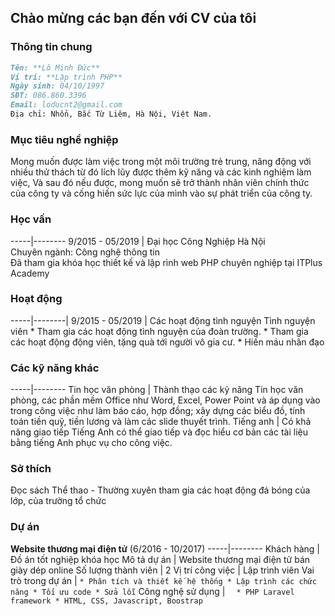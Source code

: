 ## Chào mừng các bạn đến với CV của tôi

### **Thông tin chung**

```markdown
Tên: **Lô Minh Đức**
Vị trí: **Lập trình PHP**
Ngày sinh: 04/10/1997
SĐT: 086.860.3396
Email: loducnt2@gmail.com
Địa chỉ: Nhổn, Bắc Từ Liêm, Hà Nội, Việt Nam.
```
### **Mục tiêu nghề nghiệp**

Mong muốn được làm việc trong một môi trường trẻ trung, năng động với nhiều thử thách từ đó lích lũy được thêm kỹ năng và các kinh nghiệm làm việc, Và sau đó nếu được, mong muốn sẽ trở thành nhân viên chính thức của công ty và cống hiến sức lực của mình vào sự phát triển của công ty.

### **Học vấn**
-----|--------
9/2015 - 05/2019 | Đại học Công Nghiệp Hà Nội  
Chuyên ngành: Công nghệ thông tin  
Đã tham gia khóa học thiết kế và lập rình web PHP chuyên nghiệp tại ITPlus Academy


### **Hoạt động**

-----|--------|
9/2015 - 05/2019 | Các hoạt động tình nguyện
					Tình nguyện viên
					* Tham gia các hoạt động tình nguyện của đoàn trường.
					* Tham gia các hoạt động động viên, tặng quà tới người vô gia cư.
					* Hiến máu nhân đạo


### **Các kỹ năng khác**

-----|--------
Tin học văn phòng | Thành thạo các kỹ năng Tin học văn phòng, các phần mềm Office như Word, Excel, Power Point 					và áp dụng vào trong công việc như làm báo cáo, hợp đồng; xây dựng các biểu đồ, tính 							toán tiền quỹ, tiền lương và làm các slide thuyết trình.
Tiếng anh | Có khả năng giao tiếp Tiếng Anh có thể giao tiếp và đọc hiểu cơ bản các tài liệu bằng tiếng Anh 					phục vụ cho công việc.

### **Sở thích**

Đọc sách
Thể thao - Thường xuyên tham gia các hoạt động đá bóng của lớp, của  trường tổ chức

### **Dự án**
**Website thương mại điện tử**
(6/2016 -  10/2017)
-----|--------
Khách hàng | Đồ án tốt nghiệp khóa học
Mô tả dự án | 	Website thương mại điện tử bán giày dép online
Số lượng thành viên | 2
Vị trí công việc | Lập trình viên
Vai trò trong dự án | ` * Phân tích và thiết kế hệ thống
						* Lập trình các chức năng
						* Tối ưu code
						* Sửa lỗi `
 Công nghệ sử dụng | `  * PHP Laravel framework
						* HTML, CSS, Javascript, Boostrap`



